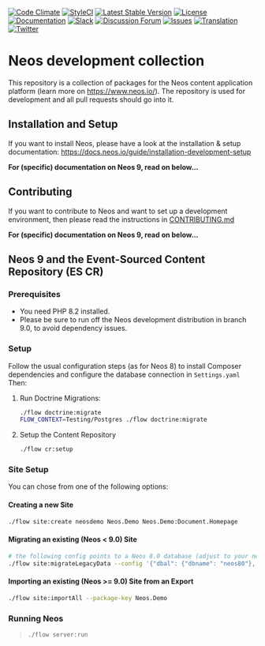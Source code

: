 [![Code
Climate](https://codeclimate.com/github/neos/neos-development-collection/badges/gpa.svg)](https://codeclimate.com/github/neos/neos-development-collection)
[![StyleCI](https://styleci.io/repos/40964014/shield?style=flat)](https://styleci.io/repos/40964014)
[![Latest Stable
Version](https://poser.pugx.org/neos/neos-development-collection/v/9.0)](https://packagist.org/packages/neos/neos-development-collection)
[![License](https://poser.pugx.org/neos/neos-development-collection/license)](https://raw.githubusercontent.com/neos/neos-development-collection/9.0/LICENSE)
[![Documentation](https://img.shields.io/badge/documentation-master-blue.svg)](https://neos.readthedocs.org/en/9.0/)
[![Slack](http://slack.neos.io/badge.svg)](http://slack.neos.io)
[![Discussion Forum](https://img.shields.io/badge/forum-Discourse-39c6ff.svg)](https://discuss.neos.io/)
[![Issues](https://img.shields.io/github/issues/neos/neos-development-collection.svg)](https://github.com/neos/neos-development-collection/issues)
[![Translation](https://img.shields.io/badge/translate-weblate-85ae52.svg)](https://hosted.weblate.org/projects/neos/)
[![Twitter](https://img.shields.io/twitter/follow/neoscms.svg?style=social)](https://twitter.com/NeosCMS)

# Neos development collection

This repository is a collection of packages for the Neos content
application platform (learn more on <https://www.neos.io/>). The
repository is used for development and all pull requests should go into
it.

## Installation and Setup

If you want to install Neos, please have a look at the installation &
setup documentation:
<https://docs.neos.io/guide/installation-development-setup>

**For (specific) documentation on Neos 9, read on below...**

## Contributing

If you want to contribute to Neos and want to set up a development
environment, then please read the instructions in [CONTRIBUTING.md](CONTRIBUTING.md)

**For (specific) documentation on Neos 9, read on below...**

## Neos 9 and the Event-Sourced Content Repository (ES CR)

### Prerequisites

- You need PHP 8.2 installed.
- Please be sure to run off the Neos development distribution in branch 9.0, to avoid dependency issues.

### Setup

Follow the usual configuration steps (as for Neos 8) to install Composer dependencies and configure the database connection in `Settings.yaml` Then:

1.  Run Doctrine Migrations:

    ``` bash
    ./flow doctrine:migrate
    FLOW_CONTEXT=Testing/Postgres ./flow doctrine:migrate
    ```

2.  Setup the Content Repository

    ``` bash
    ./flow cr:setup
    ```

### Site Setup

You can chose from one of the following options:

#### Creating a new Site

``` bash
./flow site:create neosdemo Neos.Demo Neos.Demo:Document.Homepage
```

#### Migrating an existing (Neos < 9.0) Site

``` bash
# the following config points to a Neos 8.0 database (adjust to your needs)
./flow site:migrateLegacyData --config '{"dbal": {"dbname": "neos80"}, "resourcesPath": "/path/to/neos-8.0/Data/Persistent/Resources"}'
```

#### Importing an existing (Neos >= 9.0) Site from an Export

``` bash
./flow site:importAll --package-key Neos.Demo
```

### Running Neos

> ``` bash
> ./flow server:run
> ```
